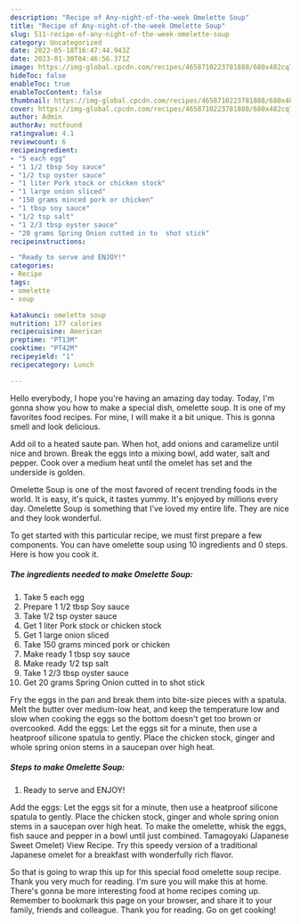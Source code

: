 ```yaml
---
description: "Recipe of Any-night-of-the-week Omelette Soup"
title: "Recipe of Any-night-of-the-week Omelette Soup"
slug: 511-recipe-of-any-night-of-the-week-omelette-soup
category: Uncategorized
date: 2022-05-18T16:47:44.943Z
date: 2023-01-30T04:46:56.371Z
image: https://img-global.cpcdn.com/recipes/4658710223781888/680x482cq70/omelette-soup-recipe-main-photo.jpg
hideToc: false
enableToc: true
enableTocContent: false
thumbnail: https://img-global.cpcdn.com/recipes/4658710223781888/680x482cq70/omelette-soup-recipe-main-photo.jpg
cover: https://img-global.cpcdn.com/recipes/4658710223781888/680x482cq70/omelette-soup-recipe-main-photo.jpg
author: Admin
authorAv: notfound
ratingvalue: 4.1
reviewcount: 6
recipeingredient:
- "5 each egg"
- "1 1/2 tbsp Soy sauce"
- "1/2 tsp oyster sauce"
- "1 liter Pork stock or chicken stock"
- "1 large onion sliced"
- "150 grams minced pork or chicken"
- "1 tbsp soy sauce"
- "1/2 tsp salt"
- "1 2/3 tbsp oyster sauce"
- "20 grams Spring Onion cutted in to  shot stick"
recipeinstructions:

- "Ready to serve and ENJOY!"
categories:
- Recipe
tags:
- omelette
- soup

katakunci: omelette soup 
nutrition: 177 calories
recipecuisine: American
preptime: "PT13M"
cooktime: "PT42M"
recipeyield: "1"
recipecategory: Lunch

---
```



Hello everybody, I hope you're having an amazing day today. Today, I'm gonna show you how to make a special dish, omelette soup. It is one of my favorites food recipes. For mine, I will make it a bit unique. This is gonna smell and look delicious.

Add oil to a heated saute pan. When hot, add onions and caramelize until nice and brown. Break the eggs into a mixing bowl, add water, salt and pepper. Cook over a medium heat until the omelet has set and the underside is golden.

Omelette Soup is one of the most favored of recent trending foods in the world. It is easy, it's quick, it tastes yummy. It's enjoyed by millions every day. Omelette Soup is something that I've loved my entire life. They are nice and they look wonderful.


To get started with this particular recipe, we must first prepare a few components. You can have omelette soup using 10 ingredients and 0 steps. Here is how you cook it.

<!--inarticleads1-->

##### The ingredients needed to make Omelette Soup:

1. Take 5 each egg
1. Prepare 1 1/2 tbsp Soy sauce
1. Take 1/2 tsp oyster sauce
1. Get 1 liter Pork stock or chicken stock
1. Get 1 large onion sliced
1. Take 150 grams minced pork or chicken
1. Make ready 1 tbsp soy sauce
1. Make ready 1/2 tsp salt
1. Take 1 2/3 tbsp oyster sauce
1. Get 20 grams Spring Onion cutted in to  shot stick


Fry the eggs in the pan and break them into bite-size pieces with a spatula. Melt the butter over medium-low heat, and keep the temperature low and slow when cooking the eggs so the bottom doesn&#39;t get too brown or overcooked. Add the eggs: Let the eggs sit for a minute, then use a heatproof silicone spatula to gently. Place the chicken stock, ginger and whole spring onion stems in a saucepan over high heat. 

<!--inarticleads2-->

##### Steps to make Omelette Soup:


1. Ready to serve and ENJOY!

Add the eggs: Let the eggs sit for a minute, then use a heatproof silicone spatula to gently. Place the chicken stock, ginger and whole spring onion stems in a saucepan over high heat. To make the omelette, whisk the eggs, fish sauce and pepper in a bowl until just combined. Tamagoyaki (Japanese Sweet Omelet) View Recipe. Try this speedy version of a traditional Japanese omelet for a breakfast with wonderfully rich flavor. 

So that is going to wrap this up for this special food omelette soup recipe. Thank you very much for reading. I'm sure you will make this at home. There's gonna be more interesting food at home recipes coming up. Remember to bookmark this page on your browser, and share it to your family, friends and colleague. Thank you for reading. Go on get cooking!
